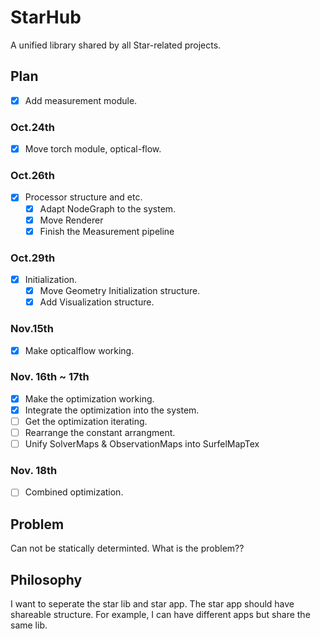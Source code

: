 # StarHub

A unified library shared by all Star-related projects.

## Plan

- [x] Add measurement module.

### Oct.24th

- [x] Move torch module, optical-flow.

### Oct.26th

- [x] Processor structure and etc.
    - [x] Adapt NodeGraph to the system.
    - [x] Move Renderer
    - [x] Finish the Measurement pipeline

### Oct.29th

- [x] Initialization.
    - [x] Move Geometry Initialization structure.
    - [x] Add Visualization structure.

### Nov.15th

- [x] Make opticalflow working.

### Nov. 16th ~ 17th

- [x] Make the optimization working.
- [x] Integrate the optimization into the system.
- [ ] Get the optimization iterating.
- [ ] Rearrange the constant arrangment.
- [ ] Unify SolverMaps & ObservationMaps into SurfelMapTex
 
### Nov. 18th

- [ ] Combined optimization.

## Problem

Can not be statically determinted. What is the problem??

## Philosophy

I want to seperate the star lib and star app. The star app should have shareable structure. For example, I can have different apps but share the same lib.